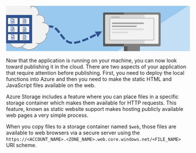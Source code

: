![Deploy to static website](../media/serverless-app-static-concept.png)

Now that the application is running on your machine, you can now look toward publishing it in the cloud. There are two aspects of your application that require attention before publishing. First, you need to deploy the local functions into Azure and then you need to make the static HTML and JavaScript files available on the web.

Azure Storage includes a feature where you can place files in a specific storage container which makes them available for HTTP requests. This feature, known as static website support makes hosting publicly available web pages a very simple process.

When you copy files to a storage container named `$web`, those files are available to web browsers via a secure server using the `https://<ACCOUNT_NAME>.<ZONE_NAME>.web.core.windows.net/<FILE_NAME>`  URI scheme.
